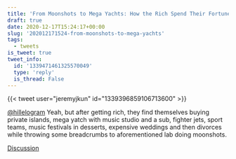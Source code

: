 ```yaml
---
title: 'From Moonshots to Mega Yachts: How the Rich Spend Their Fortune'
draft: true
date: 2020-12-17T15:24:17+00:00
slug: '202012171524-from-moonshots-to-mega-yachts'
tags:
  - tweets
is_tweet: true
tweet_info:
  id: '1339471461325570049'
  type: 'reply'
  is_thread: False
---
```




{{< tweet user="jeremyjkun" id="1339396859106713600" >}}

[@hillelogram](https://x.com/hillelogram) Yeah, but after getting rich, they find themselves buying private islands, mega yatch with music studio and a sub, fighter jets, sport teams, music festivals in desserts, expensive weddings and then divorces while throwing some breadcrumbs to aforementioned lab doing moonshots.

[Discussion](https://x.com/sytelus/status/1339471461325570049)
